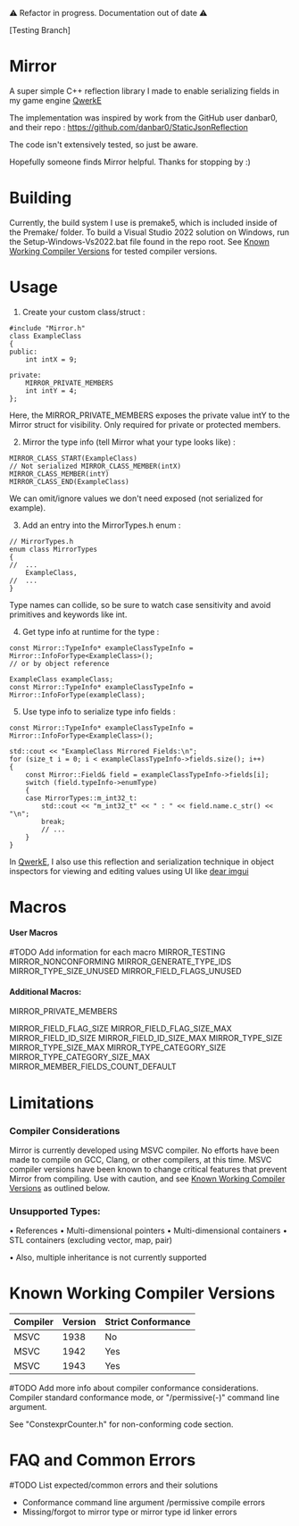 ⚠️ Refactor in progress. Documentation out of date ⚠️

[Testing Branch]

# Mirror
A super simple C++ reflection library I made to enable serializing fields in my game engine [QwerkE](https://github.com/AaronAppel/QwerkE)

The implementation was inspired by work from the GitHub user danbar0, and their repo : https://github.com/danbar0/StaticJsonReflection

The code isn't extensively tested, so just be aware.

Hopefully someone finds Mirror helpful.
Thanks for stopping by :)

# Building
Currently, the build system I use is premake5, which is included inside of the Premake/ folder.
To build a Visual Studio 2022 solution on Windows, run the Setup-Windows-Vs2022.bat file found in the repo root.
See [Known Working Compiler Versions](https://github.com/AaronAppel/Mirror?tab=readme-ov-file#known-working-compiler-versions) for tested compiler versions.
# Usage
1. Create your custom class/struct :

```
#include "Mirror.h"
class ExampleClass
{
public:
	int intX = 9;

private:
	MIRROR_PRIVATE_MEMBERS
	int intY = 4;
};
```

Here, the MIRROR_PRIVATE_MEMBERS exposes the private value intY to the Mirror struct for visibility. Only required for private or protected members.

2. Mirror the type info (tell Mirror what your type looks like) :

```
MIRROR_CLASS_START(ExampleClass)
// Not serialized MIRROR_CLASS_MEMBER(intX)
MIRROR_CLASS_MEMBER(intY)
MIRROR_CLASS_END(ExampleClass)
```

We can omit/ignore values we don't need exposed (not serialized for example).

3. Add an entry into the MirrorTypes.h enum :
```
// MirrorTypes.h
enum class MirrorTypes
{
//	...
	ExampleClass,
//	...
}
```
Type names can collide, so be sure to watch case sensitivity and avoid primitives and keywords like int.

4. Get type info at runtime for the type :
```
const Mirror::TypeInfo* exampleClassTypeInfo = Mirror::InfoForType<ExampleClass>();
// or by object reference

ExampleClass exampleClass;
const Mirror::TypeInfo* exampleClassTypeInfo = Mirror::InfoForType(exampleClass);
```

5. Use type info to serialize type info fields :
```
const Mirror::TypeInfo* exampleClassTypeInfo = Mirror::InfoForType<ExampleClass>();

std::cout << "ExampleClass Mirrored Fields:\n";
for (size_t i = 0; i < exampleClassTypeInfo->fields.size(); i++)
{
	const Mirror::Field& field = exampleClassTypeInfo->fields[i];
	switch (field.typeInfo->enumType)
	{
	case MirrorTypes::m_int32_t:
		std::cout << "m_int32_t" << " : " << field.name.c_str() << "\n";
		break;
		// ...
	}
}
```
In [QwerkE](https://github.com/AaronAppel/QwerkE), I also use this reflection and serialization technique in object inspectors for viewing and editing values using UI like [dear imgui](https://github.com/ocornut/imgui)

# Macros
#### User Macros
#TODO Add information for each macro
MIRROR_TESTING
MIRROR_NONCONFORMING
MIRROR_GENERATE_TYPE_IDS
MIRROR_TYPE_SIZE_UNUSED
MIRROR_FIELD_FLAGS_UNUSED

#### Additional Macros:
MIRROR_PRIVATE_MEMBERS

MIRROR_FIELD_FLAG_SIZE
MIRROR_FIELD_FLAG_SIZE_MAX
MIRROR_FIELD_ID_SIZE
MIRROR_FIELD_ID_SIZE_MAX
MIRROR_TYPE_SIZE
MIRROR_TYPE_SIZE_MAX
MIRROR_TYPE_CATEGORY_SIZE
MIRROR_TYPE_CATEGORY_SIZE_MAX
MIRROR_MEMBER_FIELDS_COUNT_DEFAULT

# Limitations
### Compiler Considerations
Mirror is currently developed using MSVC compiler. No efforts have been made to compile on GCC, Clang, or other compilers, at this time.
MSVC compiler versions have been known to change critical features that prevent Mirror from compiling.
Use with caution, and see [Known Working Compiler Versions](https://github.com/AaronAppel/Mirror?tab=readme-ov-file#known-working-compiler-versions) as outlined below.
### Unsupported Types:
• References
• Multi-dimensional pointers
• Multi-dimensional containers
• STL containers (excluding vector, map, pair)

• Also, multiple inheritance is not currently supported

# Known Working Compiler Versions

| Compiler | Version | Strict Conformance |
| -------- | ------- | ------------------ |
| MSVC     | 1938    | No                 |
| MSVC     | 1942    | Yes                |
| MSVC     | 1943    | Yes                |

#TODO Add more info about compiler conformance considerations.
Compiler standard conformance mode, or "/permissive(-)" command line argument.

See "ConstexprCounter.h" for non-conforming code section.

# FAQ and Common Errors
#TODO List expected/common errors and their solutions
- Conformance command line argument /permissive compile errors
- Missing/forgot to mirror type or mirror type id linker errors
